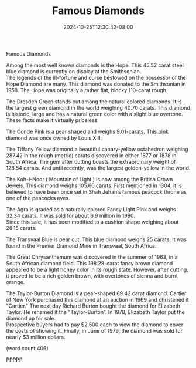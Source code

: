 ﻿---
title: "Famous Diamonds"
date: 2024-10-25T12:30:42-08:00
description: "Diamonds Tips for Web Success"
featured_image: "/images/Diamonds.jpg"
tags: ["Diamonds"]
---

Famous Diamonds

Among the most well known diamonds is the 
Hope.   This 45.52 carat steel blue diamond 
is currently on display at the Smithsonian.  
The legends of the ill-fortune and curse 
bestowed on the possessor of the Hope 
Diamond are many.  This diamond was 
donated to the Smithsonian in 1958. The 
Hope was originally a rather flat, blocky 
110-carat rough.

The Dresden Green stands out among the 
natural colored diamonds. It is the largest 
green diamond in the world weighing 
40.70 carats. This diamond is historic, large 
and has a natural green color with a slight 
blue overtone.  These facts make it virtually 
priceless.

The Conde Pink is a pear shaped and 
weighs 9.01-carats.  This pink diamond was 
once owned by Louis XIII.

The Tiffany Yellow diamond a beautiful 
canary-yellow octahedron weighing 287.42 
in the rough (metric) carats discovered in 
either 1877 or 1878 in South Africa.  The 
gem after cutting boasts the extraordinary 
weight of 128.54 carats. And until recently, 
was the largest golden-yellow in the world.

The Koh-I-Noor  ( Mountain of Light )  is now 
among the British Crown Jewels.  This 
diamond weighs 105.60 carats.  First 
mentioned in 1304, it is believed to have 
been once set in Shah Jehan‘s famous 
peacock throne as one of the peacocks eyes.

The Agra is graded as a naturally colored 
Fancy Light Pink and weighs 32.34 carats. 
It was sold for about 6.9 million in 1990.  
Since this sale, it has been modified to a 
cushion shape weighing about 28.15 carats.

The Transvaal Blue is pear cut.  This blue 
diamond weighs 25 carats. It was found in 
the Premier Diamond Mine in Transvaal, 
South Africa.  

The Great Chrysanthemum was discovered 
in the summer of 1963, in a South African 
diamond field.  This 198.28-carat fancy 
brown diamond appeared to be a light 
honey color in its rough state.  However, 
after cutting, it proved to be a rich golden 
brown, with overtones of sienna and burnt 
orange. 

The Taylor-Burton Diamond is a pear-shaped 
69.42 carat diamond.  Cartier of New York 
purchased this diamond at an auction in 
1969 and christened it "Cartier." The next 
day Richard Burton bought the diamond 
for Elizabeth Taylor. He renamed it the 
"Taylor-Burton”.   In 1978, Elizabeth 
Taylor put the diamond up for sale.  
Prospective buyers had to pay $2,500 
each to view the diamond to cover the costs 
of showing it.  Finally, in June of 1979, the 
diamond was sold for nearly $3 million dollars.

(word count 406)

PPPPP

